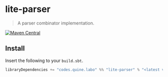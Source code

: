 # lite-parser

> A parser combinator implementation.

[![Maven Central](https://img.shields.io/maven-central/v/codes.quine.labo/lite-parser_2.13?logo=scala&style=for-the-badge)](https://search.maven.org/artifact/codes.quine.labo/lite-parser_2.13)

## Install

Insert the following to your `build.sbt`.

```sbt
libraryDependencies += "codes.quine.labo" %% "lite-parser" % "<latest version>"
```
